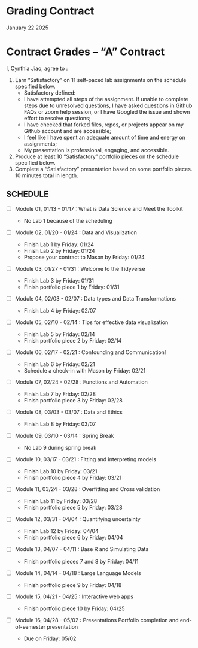 Grading Contract
================
January 22 2025

<!-- This contract is adapted from Annie Somerville's contract https://github.com/anniehsom -->

# Contract Grades – “A” Contract

I, Cynthia Jiao, agree to :

1)  Earn “Satisfactory” on 11 self-paced lab assignments on the schedule
    specified below.
    - Satisfactory defined:
    - I have attempted all steps of the assignment. If unable to
      complete steps due to unresolved questions, I have asked questions
      in Github FAQs or zoom help session, or I have Googled the issue
      and shown effort to resolve questions;
    - I have checked that forked files, repos, or projects appear on my
      Github account and are accessible;
    - I feel like I have spent an adequate amount of time and energy on
      assignments;
    - My presentation is professional, engaging, and accessible.
2)  Produce at least 10 “Satisfactory” portfolio pieces on the schedule
    specified below.
3)  Complete a “Satisfactory” presentation based on some portfolio
    pieces. 10 minutes total in length.

## SCHEDULE

- [ ] Module 01, 01/13 - 01/17 : What is Data Science and Meet the
  Toolkit

  - No Lab 1 because of the scheduling

- [ ] Module 02, 01/20 - 01/24 : Data and Visualization

  - Finish Lab 1 by Friday: 01/24
  - Finish Lab 2 by Friday: 01/24
  - Propose your contract to Mason by Friday: 01/24

- [ ] Module 03, 01/27 - 01/31 : Welcome to the Tidyverse

  - Finish Lab 3 by Friday: 01/31
  - Finish portfolio piece 1 by Friday: 01/31

- [ ] Module 04, 02/03 - 02/07 : Data types and Data Transformations

  - Finish Lab 4 by Friday: 02/07

- [ ] Module 05, 02/10 - 02/14 : Tips for effective data visualization

  - Finish Lab 5 by Friday: 02/14
  - Finish portfolio piece 2 by Friday: 02/14

- [ ] Module 06, 02/17 - 02/21 : Confounding and Communication!

  - Finish Lab 6 by Friday: 02/21
  - Schedule a check-in with Mason by Friday: 02/21

- [ ] Module 07, 02/24 - 02/28 : Functions and Automation

  - Finish Lab 7 by Friday: 02/28
  - Finish portfolio piece 3 by Friday: 02/28

- [ ] Module 08, 03/03 - 03/07 : Data and Ethics

  - Finish Lab 8 by Friday: 03/07

- [ ] Module 09, 03/10 - 03/14 : Spring Break

  - No Lab 9 during spring break

- [ ] Module 10, 03/17 - 03/21 : Fitting and interpreting models

  - Finish Lab 10 by Friday: 03/21
  - Finish portfolio piece 4 by Friday: 03/21

- [ ] Module 11, 03/24 - 03/28 : Overfitting and Cross validation

  - Finish Lab 11 by Friday: 03/28
  - Finish portfolio piece 5 by Friday: 03/28

- [ ] Module 12, 03/31 - 04/04 : Quantifying uncertainty

  - Finish Lab 12 by Friday: 04/04
  - Finish portfolio piece 6 by Friday: 04/04

- [ ] Module 13, 04/07 - 04/11 : Base R and Simulating Data

  - Finish portfolio pieces 7 and 8 by Friday: 04/11

- [ ] Module 14, 04/14 - 04/18 : Large Language Models

  - Finish portfolio piece 9 by Friday: 04/18

- [ ] Module 15, 04/21 - 04/25 : Interactive web apps

  - Finish portfolio piece 10 by Friday: 04/25

- [ ] Module 16, 04/28 - 05/02 : Presentations Portfolio completion and
  end-of-semester presentation

  - Due on Friday: 05/02
